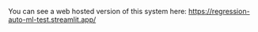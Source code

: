 You can see a web hosted version of this system here: https://regression-auto-ml-test.streamlit.app/
